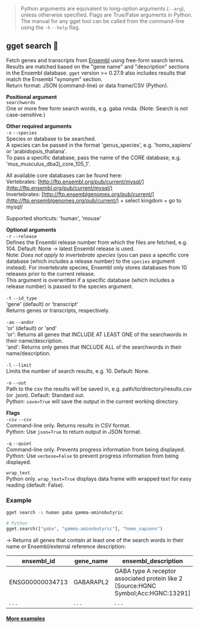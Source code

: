 > Python arguments are equivalent to long-option arguments (`--arg`), unless otherwise specified. Flags are True/False arguments in Python. The manual for any gget tool can be called from the command-line using the `-h` `--help` flag.  
## gget search 🔎
Fetch genes and transcripts from [Ensembl](https://www.ensembl.org/) using free-form search terms.   
Results are matched based on the "gene name" and "description" sections in the Ensembl database. `gget` version >= 0.27.9 also includes results that match the Ensembl "synonym" section.  
Return format: JSON (command-line) or data frame/CSV (Python).

**Positional argument**  
`searchwords`   
One or more free form search words, e.g. gaba nmda. (Note: Search is not case-sensitive.)

**Other required arguments**   
`-s` `--species`  
Species or database to be searched.  
A species can be passed in the format 'genus_species', e.g. 'homo_sapiens' or 'arabidopsis_thaliana'.  
To pass a specific database, pass the name of the CORE database, e.g. 'mus_musculus_dba2j_core_105_1'.  
  
All available core databases can be found here:  
Vertebrates: [http://ftp.ensembl.org/pub/current/mysql/](http://ftp.ensembl.org/pub/current/mysql/)  
Invertebrates: [http://ftp.ensemblgenomes.org/pub/current/](http://ftp.ensemblgenomes.org/pub/current/) + select kingdom + go to mysql/  
  
Supported shortcuts: 'human', 'mouse'  

**Optional arguments**  
`-r` `--release`   
Defines the Ensembl release number from which the files are fetched, e.g. 104. Default: None -> latest Ensembl release is used.  
Note: *Does not apply to invertebrate species* (you can pass a specific core database (which includes a release number) to the `species` argument instead). For invertebrate species, Ensembl only stores databases from 10 releases prior to the current release.    
This argument is overwritten if a specific database (which includes a release number) is passed to the species argument.   

`-t` `--id_type`  
'gene' (default) or 'transcript'  
Returns genes or transcripts, respectively.

`-ao` `--andor`  
'or' (default) or 'and'  
'or': Returns all genes that INCLUDE AT LEAST ONE of the searchwords in their name/description.  
'and': Returns only genes that INCLUDE ALL of the searchwords in their name/description.

`-l` `--limit`   
Limits the number of search results, e.g. 10. Default: None.  

`-o` `--out`  
Path to the csv the results will be saved in, e.g. path/to/directory/results.csv (or .json). Default: Standard out.   
Python: `save=True` will save the output in the current working directory.

**Flags**  
`-csv` `--csv`  
Command-line only. Returns results in CSV format.  
Python: Use `json=True` to return output in JSON format.

`-q` `--quiet`   
Command-line only. Prevents progress information from being displayed.  
Python: Use `verbose=False` to prevent progress information from being displayed. 

`wrap_text`  
Python only. `wrap_text=True` displays data frame with wrapped text for easy reading (default: False).  
 
    
    
### Example
```bash
gget search -s human gaba gamma-aminobutyric
```
```python
# Python
gget.search(["gaba", "gamma-aminobutyric"], "homo_sapiens")
```
&rarr; Returns all genes that contain at least one of the search words in their name or Ensembl/external reference description:

| ensembl_id     | gene_name     | ensembl_description     | ext_ref_description        | biotype | url |
| -------------- |-------------------------| ------------------------| -------------- | ----------|-----|
| ENSG00000034713| GABARAPL2 | 	GABA type A receptor associated protein like 2 [Source:HGNC Symbol;Acc:HGNC:13291] | GABA type A receptor associated protein like 2 | protein_coding | https://uswest.ensembl.org/homo_sapiens/Gene/Summary?g=ENSG00000034713 |
| . . .            | . . .                     | . . .                     | . . .            | . . .       | . . . |
    
#### [More examples](https://github.com/pachterlab/gget_examples)

